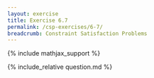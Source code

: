 ```yaml
---
layout: exercise
title: Exercise 6.7
permalink: /csp-exercises/6-7/
breadcrumb: Constraint Satisfaction Problems
---
```


{% include mathjax_support %}

<div><i class="arrow-up" data-chapter="csp-exercises" data-exercise="ex_7" data-rating="0"></i></div>
{% include_relative question.md %}
